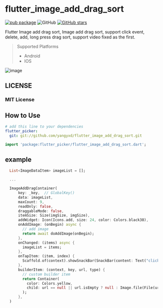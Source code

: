 # flutter_image_add_drag_sort

[![pub package](https://img.shields.io/pub/v/flutter_image_add_drag_sort.svg)](https://pub.dartlang.org/packages/flutter_image_add_drag_sort)
![GitHub](https://img.shields.io/github/license/yangyxd/flutter_image_add_drag_sort.svg)
[![GitHub stars](https://img.shields.io/github/stars/yangyxd/flutter_image_add_drag_sort.svg?style=social&label=Stars)](https://github.com/yangyxd/flutter_image_add_drag_sort)

Flutter Image add drag sort, Image add drag sort, support click event, delete, add, long press drag sort, support video fixed as the first.

> Supported  Platforms
> * Android
> * IOS

![image](https://github.com/yangyxd/flutter_image_add_drag_sort/blob/master/raw/001.gif)

## LICENSE 

### MIT License

## How to Use

```yaml
# add this line to your dependencies
flutter_picker:
  git: git://github.com/yangyxd/flutter_image_add_drag_sort.git
```
```dart
import 'package:flutter_picker/flutter_image_add_drag_sort.dart';
```

## example

```dart
  List<ImageDataItem> imageList = [];

  ...

  ImageAddDragContainer(
      key: _key,  // GlobalKey()
      data: imageList,
      maxCount: 9,
      readOnly: false,
      draggableMode: false,
      itemSize: Size(imgSize, imgSize),
      addWidget: Icon(Icons.add, size: 24, color: Colors.black38),
      onAddImage: (onBegin) async {
        // add image 
        return await doAddImage(onBegin);
      },
      onChanged: (items) async {
        imageList = items;
      },
      onTapItem: (item, index) {
        Scaffold.of(context).showSnackBar(SnackBar(content: Text("click item: $index, ${item.key}")));
      },
      builderItem: (context, key, url, type) {
        // custom builder item
        return Container(
          color: Colors.yellow,
          child: url == null || url.isEmpty ? null : Image.file(File(url)),
        );
      },
  )

```

